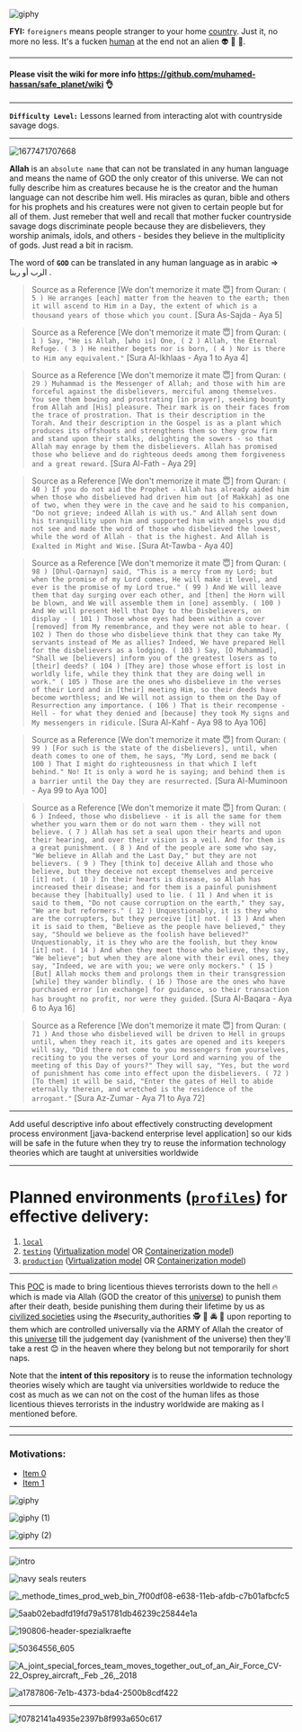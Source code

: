 ![giphy](https://github.com/user-attachments/assets/ccc855ff-5bc9-4a0e-95e2-09510b80bd26)

**FYI:** `foreigners` means people stranger to your home [country](https://en.wikipedia.org/wiki/Country). Just it, no more no less. It's a fucken [human](https://en.wikipedia.org/wiki/Human) at the end not an alien 👽 👾 🤖.

***

#### Please visit the wiki for more info https://github.com/muhamed-hassan/safe_planet/wiki 👌

***

**`Difficulty Level:`** Lessons learned from interacting alot with countryside savage dogs.

***

![1677471707668](https://user-images.githubusercontent.com/17825804/222885800-623d4726-a2a9-4de4-92f7-6e3a4e2e30c2.png)

**Allah** is an `absolute name` that can not be translated in any human language and means the name of GOD the only creator of this universe. We can not fully describe him as creatures because he is the creator and the human language can not describe him well. His miracles as quran, bible and others for his prophets and his creatures were not given to certain people but for all of them. Just remeber that well and recall that mother fucker countryside savage dogs discriminate people because they are disbelievers, they worship animals, idols, and others - besides they believe in the multiplicity of gods. Just read a bit in racism.

The word of **`GOD`** can be translated in any human language as in arabic => الرب أو ربنا .

> Source as a Reference [We don't memorize it mate 😇] from Quran: `( 5 ) He arranges [each] matter from the heaven to the earth; then it will ascend to Him in a Day, the extent of which is a thousand years of those which you count.` [Sura As-Sajda - Aya 5]

> Source as a Reference [We don't memorize it mate 😇] from Quran: `( 1 ) Say, "He is Allah, [who is] One, ( 2 ) Allah, the Eternal Refuge. ( 3 ) He neither begets nor is born, ( 4 ) Nor is there to Him any equivalent."` [Sura Al-Ikhlaas - Aya 1 to Aya 4]

> Source as a Reference [We don't memorize it mate 😇] from Quran: `( 29 ) Muhammad is the Messenger of Allah; and those with him are forceful against the disbelievers, merciful among themselves. You see them bowing and prostrating [in prayer], seeking bounty from Allah and [His] pleasure. Their mark is on their faces from the trace of prostration. That is their description in the Torah. And their description in the Gospel is as a plant which produces its offshoots and strengthens them so they grow firm and stand upon their stalks, delighting the sowers - so that Allah may enrage by them the disbelievers. Allah has promised those who believe and do righteous deeds among them forgiveness and a great reward.` [Sura Al-Fath - Aya 29]

> Source as a Reference [We don't memorize it mate 😇] from Quran: `( 40 ) If you do not aid the Prophet - Allah has already aided him when those who disbelieved had driven him out [of Makkah] as one of two, when they were in the cave and he said to his companion, "Do not grieve; indeed Allah is with us." And Allah sent down his tranquillity upon him and supported him with angels you did not see and made the word of those who disbelieved the lowest, while the word of Allah - that is the highest. And Allah is Exalted in Might and Wise.` [Sura At-Tawba - Aya 40]

> Source as a Reference [We don't memorize it mate 😇] from Quran: `( 98 ) [Dhul-Qarnayn] said, "This is a mercy from my Lord; but when the promise of my Lord comes, He will make it level, and ever is the promise of my Lord true." ( 99 ) And We will leave them that day surging over each other, and [then] the Horn will be blown, and We will assemble them in [one] assembly. ( 100 ) And We will present Hell that Day to the Disbelievers, on display - ( 101 ) Those whose eyes had been within a cover [removed] from My remembrance, and they were not able to hear. ( 102 ) Then do those who disbelieve think that they can take My servants instead of Me as allies? Indeed, We have prepared Hell for the disbelievers as a lodging. ( 103 ) Say, [O Muhammad], "Shall we [believers] inform you of the greatest losers as to [their] deeds?
( 104 ) [They are] those whose effort is lost in worldly life, while they think that they are doing well in work." ( 105 ) Those are the ones who disbelieve in the verses of their Lord and in [their] meeting Him, so their deeds have become worthless; and We will not assign to them on the Day of Resurrection any importance. ( 106 ) That is their recompense - Hell - for what they denied and [because] they took My signs and My messengers in ridicule.` [Sura Al-Kahf - Aya 98 to Aya 106]

> Source as a Reference [We don't memorize it mate 😇] from Quran: `( 99 ) [For such is the state of the disbelievers], until, when death comes to one of them, he says, "My Lord, send me back
( 100 ) That I might do righteousness in that which I left behind." No! It is only a word he is saying; and behind them is a barrier until the Day they are resurrected.` [Sura Al-Muminoon - Aya 99 to Aya 100]

> Source as a Reference [We don't memorize it mate 😇] from Quran: `( 6 ) Indeed, those who disbelieve - it is all the same for them whether you warn them or do not warn them - they will not believe. ( 7 ) Allah has set a seal upon their hearts and upon their hearing, and over their vision is a veil. And for them is a great punishment. ( 8 ) And of the people are some who say, "We believe in Allah and the Last Day," but they are not believers. ( 9 ) They [think to] deceive Allah and those who believe, but they deceive not except themselves and perceive [it] not. ( 10 ) In their hearts is disease, so Allah has increased their disease; and for them is a painful punishment because they [habitually] used to lie. ( 11 ) And when it is said to them, "Do not cause corruption on the earth," they say, "We are but reformers." ( 12 ) Unquestionably, it is they who are the corrupters, but they perceive [it] not. ( 13 ) And when it is said to them, "Believe as the people have believed," they say, "Should we believe as the foolish have believed?" Unquestionably, it is they who are the foolish, but they know [it] not. ( 14 ) And when they meet those who believe, they say, "We believe"; but when they are alone with their evil ones, they say, "Indeed, we are with you; we were only mockers." ( 15 ) [But] Allah mocks them and prolongs them in their transgression [while] they wander blindly. ( 16 ) Those are the ones who have purchased error [in exchange] for guidance, so their transaction has brought no profit, nor were they guided.` [Sura Al-Baqara - Aya 6 to Aya 16]

> Source as a Reference [We don't memorize it mate 😇] from Quran: `( 71 ) And those who disbelieved will be driven to Hell in groups until, when they reach it, its gates are opened and its keepers will say, "Did there not come to you messengers from yourselves, reciting to you the verses of your Lord and warning you of the meeting of this Day of yours?" They will say, "Yes, but the word of punishment has come into effect upon the disbelievers. ( 72 ) [To them] it will be said, "Enter the gates of Hell to abide eternally therein, and wretched is the residence of the arrogant."` [Sura Az-Zumar - Aya 71 to Aya 72] 

***

Add useful descriptive info about effectively constructing development process environment [java-backend enterprise level application] so our kids will be safe in the future when they try to reuse the information technology theories which are taught at universities worldwide

***

# Planned environments ([`profiles`](https://github.com/muhamed-hassan/profiling)) for effective delivery:
1. [`local`](https://github.com/muhamed-hassan/profiling/wiki/Usage#local-profile)
2. [`testing`](https://github.com/muhamed-hassan/profiling/wiki/Usage#testing-profile) ([Virtualization model](https://en.wikipedia.org/wiki/Virtualization) OR [Containerization model](https://en.wikipedia.org/wiki/Containerization_(computing)))
3. [`production`](https://github.com/muhamed-hassan/profiling/wiki/Usage#production-profile) ([Virtualization model](https://en.wikipedia.org/wiki/Virtualization) OR [Containerization model](https://en.wikipedia.org/wiki/Containerization_(computing)))

***

This [POC](https://en.wikipedia.org/wiki/Proof_of_concept) is made to bring licentious thieves terrorists down to the hell 🔥 which is made via Allah (GOD the creator of this [universe](https://en.wikipedia.org/wiki/Universe)) to punish them after their death, beside punishing them during their lifetime by us as [civilized societies](https://en.wikipedia.org/wiki/Earth) using the #security_authorities 🕵 👮 🚔 🚨 upon reporting to them which are controlled universally via the ARMY of Allah the creator of this [universe](https://en.wikipedia.org/wiki/Universe) till the judgement day (vanishment of the universe) then they'll take a rest 😊 in the heaven where they belong but not temporarily for short naps.

Note that the **intent of this repository** is to reuse the information technology theories wisely which are taught via universities worldwide to reduce the cost as much as we can not on the cost of the human lifes as those licentious thieves terrorists in the industry worldwide are making as I mentioned before.

***
***

### Motivations: 

* [Item 0](https://youtu.be/AM5jgcj1TJc)
* [Item 1](https://youtu.be/0vOpWqBGD8w)

![giphy](https://github.com/muhamed-hassan/safe_planet/assets/17825804/ab1101d3-eae0-4848-a9c4-3303001631fc)

![giphy (1)](https://github.com/muhamed-hassan/safe_planet/assets/17825804/6c74a720-2652-4a5c-8b41-051a9d0dbf0f)

![giphy (2)](https://github.com/muhamed-hassan/safe_planet/assets/17825804/4bc3566a-ec26-4cbc-a3a8-49f9bb5a5905)

***

![intro](https://user-images.githubusercontent.com/17825804/233841176-23de5324-af26-4988-8255-4eee77316f21.jpg)

![navy seals reuters](https://user-images.githubusercontent.com/17825804/233841158-b9a64384-f434-45a5-bcb6-175203f05201.jpg)

![_methode_times_prod_web_bin_7f00df08-e638-11eb-afdb-c7b01afbcfc5](https://user-images.githubusercontent.com/17825804/233841163-94a23493-0387-4c24-8a95-a2df91f1cf6e.jpg)

![5aab02ebadfd19fd79a51781db46239c25844e1a](https://user-images.githubusercontent.com/17825804/233841175-d46e9251-57a7-408e-bda2-c26cd3cc0ff1.jpg)

![190806-header-spezialkraefte](https://user-images.githubusercontent.com/17825804/233841180-05fafc4d-243a-4b20-a1fa-a92e48db2c01.jpg)

![50364556_605](https://user-images.githubusercontent.com/17825804/233841181-ca95596b-8304-45fe-9efd-2ebb0fa6d887.jpg)

![A_joint_special_forces_team_moves_together_out_of_an_Air_Force_CV-22_Osprey_aircraft,_Feb _26,_2018](https://user-images.githubusercontent.com/17825804/233841184-7ab019c8-3a61-4746-9f5c-a6ae29a4a76d.jpg)

![a1787806-7e1b-4373-bda4-2500b8cdf422](https://user-images.githubusercontent.com/17825804/233841191-2ea107ec-db31-4ae1-a562-973765f59788.jpg)

***

![f0782141a4935e2397b8f993a650c617](https://github.com/muhamed-hassan/safe_planet/assets/17825804/ff96bdac-ad82-4912-a923-cc1d6eb137e4)


